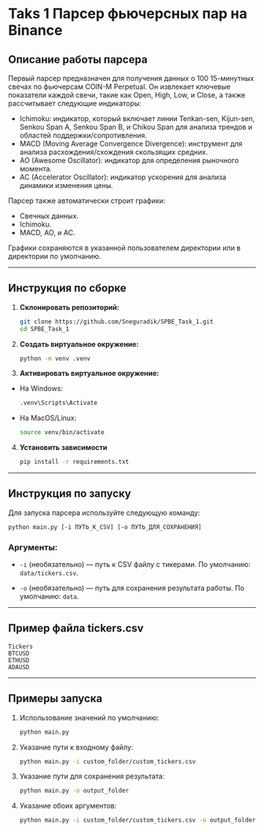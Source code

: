 # Taks 1 Парсер фьючерсных пар на Binance

## Описание работы парсера
Первый парсер предназначен для получения данных о 100 15-минутных свечах по фьючерсам COIN-M Perpetual. Он извлекает ключевые показатели каждой свечи, такие как Open, High, Low, и Close, а также рассчитывает следующие индикаторы:

- Ichimoku: индикатор, который включает линии Tenkan-sen, Kijun-sen, Senkou Span A, Senkou Span B, и Chikou Span для анализа трендов и областей поддержки/сопротивления.
- MACD (Moving Average Convergence Divergence): инструмент для анализа расхождения/схождения скользящих средних.
- AO (Awesome Oscillator): индикатор для определения рыночного момента.
- AC (Accelerator Oscillator): индикатор ускорения для анализа динамики изменения цены.

Парсер также автоматически строит графики:

- Свечных данных.
- Ichimoku.
- MACD, AO, и AC.

Графики сохраняются в указанной пользователем директории или в директории по умолчанию.

---

## Инструкция по сборке

1. **Склонировать репозиторий:**
   ```bash
   git clone https://github.com/Sneguradik/SPBE_Task_1.git
   cd SPBE_Task_1
2. **Создать виртуальное окружение:**
    ```bash
    python -m venv .venv
    ```
3. **Активировать виртуальное окружение:**
- На Windows:
    ```bash
  .venv\Scripts\Activate
  ```
- На MacOS/Linux:
    ```bash
    source venv/bin/activate
    ```
4. **Установить зависимости**
    ```bash
   pip install -r requirements.txt
   ```
---
## Инструкция по запуску
Для запуска парсера используйте следующую команду:
```bash
python main.py [-i ПУТЬ_К_CSV] [-o ПУТЬ_ДЛЯ_СОХРАНЕНИЯ]
```

### Аргументы:
- `-i` (необязательно) — путь к CSV файлу с тикерами.
По умолчанию: `data/tickers.csv`.

- `-o` (необязательно) — путь для сохранения результата работы.
По умолчанию: `data`.

---
## Пример файла tickers.csv
```csv
Tickers
BTCUSD
ETHUSD
ADAUSD
```
---
## Примеры запуска
1. Использование значений по умолчанию:
    ```bash
    python main.py
   ```
2. Указание пути к входному файлу:
    ```bash
   python main.py -i custom_folder/custom_tickers.csv
   ```
3. Указание пути для сохранения результата:
    ```bash
   python main.py -o output_folder
   ```
4. Указание обоих аргументов:
    ```bash
   python main.py -i custom_folder/custom_tickers.csv -o output_folder
    ```